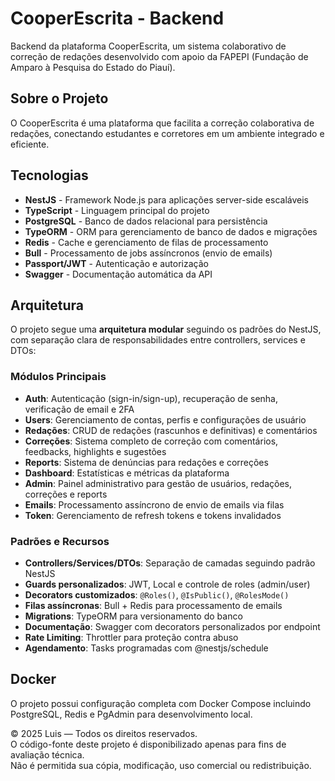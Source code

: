 # CooperEscrita - Backend

Backend da plataforma CooperEscrita, um sistema colaborativo de correção de redações desenvolvido com apoio da FAPEPI (Fundação de Amparo à Pesquisa do Estado do Piauí).

## Sobre o Projeto

O CooperEscrita é uma plataforma que facilita a correção colaborativa de redações, conectando estudantes e corretores em um ambiente integrado e eficiente.

## Tecnologias

- **NestJS** - Framework Node.js para aplicações server-side escaláveis
- **TypeScript** - Linguagem principal do projeto
- **PostgreSQL** - Banco de dados relacional para persistência
- **TypeORM** - ORM para gerenciamento de banco de dados e migrações
- **Redis** - Cache e gerenciamento de filas de processamento
- **Bull** - Processamento de jobs assíncronos (envio de emails)
- **Passport/JWT** - Autenticação e autorização
- **Swagger** - Documentação automática da API

## Arquitetura

O projeto segue uma **arquitetura modular** seguindo os padrões do NestJS, com separação clara de responsabilidades entre controllers, services e DTOs:

### Módulos Principais

- **Auth**: Autenticação (sign-in/sign-up), recuperação de senha, verificação de email e 2FA
- **Users**: Gerenciamento de contas, perfis e configurações de usuário
- **Redações**: CRUD de redações (rascunhos e definitivas) e comentários
- **Correções**: Sistema completo de correção com comentários, feedbacks, highlights e sugestões
- **Reports**: Sistema de denúncias para redações e correções
- **Dashboard**: Estatísticas e métricas da plataforma
- **Admin**: Painel administrativo para gestão de usuários, redações, correções e reports
- **Emails**: Processamento assíncrono de envio de emails via filas
- **Token**: Gerenciamento de refresh tokens e tokens invalidados

### Padrões e Recursos

- **Controllers/Services/DTOs**: Separação de camadas seguindo padrão NestJS
- **Guards personalizados**: JWT, Local e controle de roles (admin/user)
- **Decorators customizados**: `@Roles()`, `@IsPublic()`, `@RolesMode()`
- **Filas assíncronas**: Bull + Redis para processamento de emails
- **Migrations**: TypeORM para versionamento do banco
- **Documentação**: Swagger com decorators personalizados por endpoint
- **Rate Limiting**: Throttler para proteção contra abuso
- **Agendamento**: Tasks programadas com @nestjs/schedule

## Docker

O projeto possui configuração completa com Docker Compose incluindo PostgreSQL, Redis e PgAdmin para desenvolvimento local.

© 2025 Luis — Todos os direitos reservados.  
O código-fonte deste projeto é disponibilizado apenas para fins de avaliação técnica.  
Não é permitida sua cópia, modificação, uso comercial ou redistribuição.

